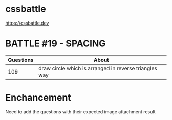 # cssbattle
https://cssbattle.dev


# BATTLE #19 - SPACING

| Questions | About | 
| ------ | ------ | 
|   109  |  draw circle which is arranged in reverse triangles way|




# Enchancement 
Need to add the questions with their expected image attachment result

